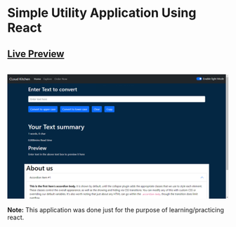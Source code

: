 # Simple Utility Application Using React

[Live Preview](https://andricksilva.github.io/Test-React/)
---
<br>
<img src="public/image.png">

<b>Note:</b> This application was done just for the purpose of learning/practicing react.
